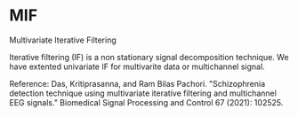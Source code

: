 # MIF
Multivariate Iterative Filtering


Iterative filtering (IF) is a non stationary signal decomposition technique. We have extented univariate IF for multivarite data or multichannel signal. 


Reference:
Das, Kritiprasanna, and Ram Bilas Pachori. "Schizophrenia detection technique using multivariate iterative filtering and multichannel EEG signals." Biomedical Signal Processing and Control 67 (2021): 102525.
